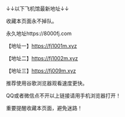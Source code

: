 ↓↓以下飞机馆最新地址↓↓

收藏本页面永不掉队。

永久地址https://8000fj.com

【地址一】https://fj1001m.xyz

【地址二】https://fj1002m.xyz

【地址三】https://fj009m.xyz

推荐使用谷歌浏览器观看速度更快。

QQ或者微信点不开以上链接请用手机浏览器打开！

重要提醒收藏本页面，避免迷路！

